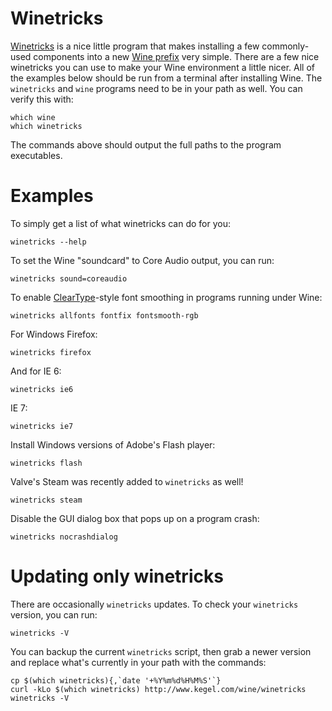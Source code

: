 # Winetricks #

[Winetricks](http://wiki.winehq.org/winetricks) is a nice little program that makes installing a few commonly-used components into a new [Wine prefix](http://wiki.jswindle.com/index.php/Wine_Prefixes) very simple.  There are a few nice winetricks you can use to make your Wine environment a little nicer.  All of the examples below should be run from a terminal after installing Wine.  The `winetricks` and `wine` programs need to be in your path as well.  You can verify this with:

```
which wine
which winetricks
```

The commands above should output the full paths to the program executables.

# Examples #

To simply get a list of what winetricks can do for you:
```
winetricks --help
```

To set the Wine "soundcard" to Core Audio output, you can run:
```
winetricks sound=coreaudio
```

To enable [ClearType](http://en.wikipedia.org/wiki/ClearType)-style font smoothing in programs running under Wine:
```
winetricks allfonts fontfix fontsmooth-rgb
```

For Windows Firefox:
```
winetricks firefox
```

And for IE 6:
```
winetricks ie6
```
IE 7:
```
winetricks ie7
```

Install Windows versions of Adobe's Flash player:
```
winetricks flash
```

Valve's Steam was recently added to `winetricks` as well!
```
winetricks steam
```

Disable the GUI dialog box that pops up on a program crash:
```
winetricks nocrashdialog
```

# Updating only winetricks #

There are occasionally `winetricks` updates.  To check your `winetricks` version, you can run:

```
winetricks -V
```

You can backup the current `winetricks` script, then grab a newer version and replace what's currently in your path with the commands:

```
cp $(which winetricks){,`date '+%Y%m%d%H%M%S'`}
curl -kLo $(which winetricks) http://www.kegel.com/wine/winetricks
winetricks -V
```